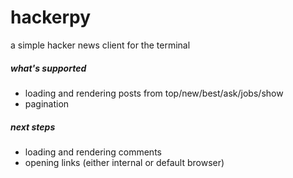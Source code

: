 # hackerpy
a simple hacker news client for the terminal

##### what's supported
+ loading and rendering posts from top/new/best/ask/jobs/show
+ pagination

##### next steps
+ loading and rendering comments
+ opening links (either internal or default browser)

